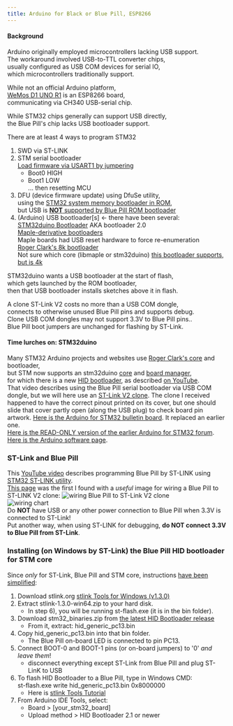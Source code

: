```yaml
---
title: Arduino for Black or Blue Pill, ESP8266
---
```


#### Background
Arduino originally employed microcontrollers lacking USB support.  
The workaround involved USB-to-TTL converter chips,  
usually configured as USB COM devices for serial IO,  
which microcontrollers traditionally support.
  
While not an official Arduino platform,  
[WeMos D1 UNO R1](ESPDuino) is an ESP8266 board,  
communicating via CH340 USB-serial chip.
 
While STM32 chips generally can support USB directly,  
the Blue Pill's chip lacks USB bootloader support.  

There are at least 4 ways to program STM32  
1) SWD via ST-LINK  
2) STM serial bootloader  
   [Load firmware via USART1 by jumpering](https://stm32duinoforum.com/forum/wiki_subdomain/index_title_Bootloader.html#Boot0_and_Boot1_pin_settings)  
   - Boot0 HIGH  
   - Boot1 LOW  
  ... then resetting MCU  
3) DFU (device firmware update) using DfuSe utility,  
    using the [STM32 system memory bootloader in ROM](https://www.st.com/en/development-tools/stsw-stm32080.html),  
    but USB is [**NOT** supported by Blue Pill ROM bootloader](https://stm32duinoforum.com/forum/wiki_subdomain/index_title_Bootloader.html)  
4) (Arduino) USB bootloader[s] <- there have been several:  
    [STM32duino Bootloader](https://stm32duinoforum.com/forum/wiki_subdomain/index_title_Bootloader.html) AKA bootloader 2.0  
   [Maple-derivative bootloaders](https://github.com/jonatanolofsson/maple-bootloader)  
   Maple boards had USB reset hardware to force re-enumeration  
   [Roger Clark's 8k bootloader](https://github.com/rogerclarkmelbourne/STM32duino-bootloader)  
   Not sure which core (libmaple or stm32duino) [this bootloader supports, but is 4k](https://github.com/davidgfnet/stm32-dfu-bootloader)  

STM32duino wants a USB bootloader at the start of flash,  
which gets launched by the ROM bootloader,  
then that USB bootloader installs sketches above it in flash.  

A clone ST-Link V2 costs no more than a USB COM dongle,  
connects to otherwise unused Blue Pill pins and supports debug.  
Clone USB COM dongles may not support 3.3V to Blue Pill pins..  
Blue Pill boot jumpers are unchanged for flashing by ST-Link.  

#### Time lurches on: STM32duino
Many STM32 Arduino projects and websites use [Roger Clark's core](https://github.com/rogerclarkmelbourne/Arduino_STM32) and bootloader,  
but STM now supports an stm32duino [core](https://github.com/stm32duino/Arduino_Core_STM32/releases)
and [board manager](https://raw.githubusercontent.com/stm32duino/BoardManagerFiles/master/STM32/package_stm_index.json),  
for which there is a new [HID bootloader](https://github.com/Serasidis/STM32_HID_Bootloader),
as described [on YouTube](https://www.youtube.com/watch?v=Myon8H111PQ).  
That video describes using the Blue Pill serial bootloader via USB COM dongle, 
but we will here use an [ST-Link V2 clone](https://www.ebay.com/itm/183320329257).
The clone I received happened to have the correct pinout printed on its cover,
but one should slide that cover partly open (along the USB plug) to check board pin artwork.
[Here is the Arduino for STM32 bulletin board](https://www.stm32duino.com).  It replaced an earlier one.  
[Here is the READ-ONLY version of the earlier Arduino for STM32 forum](https://stm32duinoforum.com/forum/index_php.html).  
[Here is the Arduino software page](https://www.arduino.cc/en/software).  

### ST-Link and Blue Pill
This [YouTube video](https://www.youtube.com/watch?v=KgR3uM21y7o) describes programming Blue Pill
by ST-LINK using [STM32 ST-LINK utility](https://www.st.com/en/development-tools/stsw-link004.html).  
[This page](https://medium.com/coinmonks/coding-the-stm32-blue-pill-with-rust-and-visual-studio-code-b21615d8a20)
was the first I found with a *useful* image for wiring a Blue Pill to ST-LINK V2 clone:
![wiring Blue Pill to ST-Link V2 clone](https://miro.medium.com/max/875/1*pFNIcoAq2s3l4lwsM0gj8w.jpeg)  
![wiring chart](https://miro.medium.com/max/533/1*NwPYrVoPUbciDWzvGsTavQ.png)  
Do **NOT** have USB or any other power connection to Blue Pill when 3.3V is connected to ST-Link!  
Put another way, when using ST-LINK for debugging, **do NOT connect 3.3V to Blue Pill from ST-Link**.  

### Installing (on Windows by ST-Link) the Blue Pill HID bootloader for STM core
Since *only* for ST-Link, Blue Pill and STM core, instructions [have been simplified](https://github.com/Serasidis/STM32_HID_Bootloader/blob/master/README.md):  
1) Download stlink.org [stlink Tools for Windows (v1.3.0)](https://github.com/stlink-org/stlink/releases/tag/v1.3.0)  
2) Extract stlink-1.3.0-win64.zip to your hard disk.  
   * In step 6), you will be running st-flash.exe (it is in the bin folder).  
3) Download stm32_binaries.zip from [the latest HID Bootloader release](https://github.com/Serasidis/STM32_HID_Bootloader/releases)  
   * From it, extract:  hid_generic_pc13.bin
4) Copy hid_generic_pc13.bin into that bin folder.
   * The Blue Pill on-board LED is connected to pin PC13.  
5) Connect BOOT-0 and BOOT-1 pins (or on-board jumpers) to '0' *and leave them*!  
   * disconnect everything except ST-Link from Blue Pill and plug ST-LinK to USB
6) To flash HID Bootloader to a Blue Pill, type in Windows CMD:  
    st-flash.exe write hid_generic_pc13.bin 0x8000000  
   * Here is [stlink Tools Tutorial](https://github.com/stlink-org/stlink/blob/develop/doc/tutorial.md)  
7) From Arduino IDE Tools, select:  
   * Board > [your_stm32_board]  
   * Upload method > HID Bootloader 2.1 or newer  

